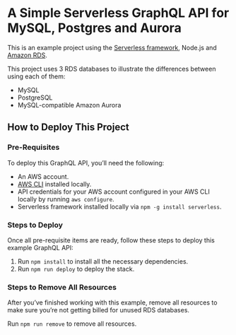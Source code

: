 <!--
title: 'A Simple Serverless GraphQL API for MySQL, Postgres and Aurora'
description: 'This is an example project that uses 3 RDS databases to illustrate the differences between using each of them'
layout: Doc
framework: v1
platform: AWS
language: nodeJS
priority: 1
authorLink: 'https://github.com/chief-wizard'
authorName: 'Chief Wizard'
authorAvatar: 'https://avatars3.githubusercontent.com/u/40777040?v=4&s=140'

Adapted for use by LA City Ethics Commission  3/31/22 
-->

# A Simple Serverless GraphQL API for MySQL, Postgres and Aurora

This is an example project using the [Serverless framework](https://serverless.com/framework/), Node.js and [Amazon RDS](https://aws.amazon.com/rds/).

This project uses 3 RDS databases to illustrate the differences between using each of them:

* MySQL
* PostgreSQL
* MySQL-compatible Amazon Aurora

## How to Deploy This Project

### Pre-Requisites

To deploy this GraphQL API, you’ll need the following:

* An AWS account.
* [AWS CLI](https://aws.amazon.com/cli/) installed locally.
* API credentials for your AWS account configured in your AWS CLI locally by running `aws configure`.
* Serverless framework installed locally via `npm -g install serverless`.

### Steps to Deploy

Once all pre-requisite items are ready, follow these steps to deploy this example GraphQL API:

1. Run `npm install` to install all the necessary dependencies.
2. Run `npm run deploy` to deploy the stack.

### Steps to Remove All Resources

After you’ve finished working with this example, remove all resources to make sure you’re not getting billed for unused RDS databases.

Run `npm run remove` to remove all resources.
